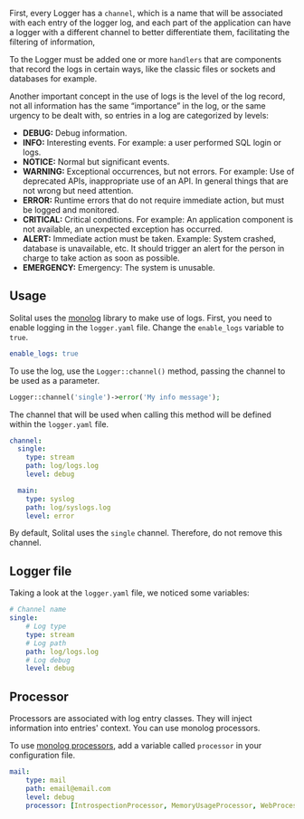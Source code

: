 First, every Logger has a `channel`, which is a name that will be associated with each entry of the logger log, and each part of the application can have a logger with a different channel to better differentiate them, facilitating the filtering of information,

To the Logger must be added one or more `handlers` that are components that record the logs in certain ways, like the classic files or sockets and databases for example.

Another important concept in the use of logs is the level of the log record, not all information has the same “importance” in the log, or the same urgency to be dealt with, so entries in a log are categorized by levels:

- **DEBUG:** Debug information.
- **INFO:** Interesting events. For example: a user performed SQL login or logs.
- **NOTICE:** Normal but significant events.
- **WARNING:** Exceptional occurrences, but not errors. For example: Use of deprecated APIs, inappropriate use of an API. In general things that are not wrong but need attention.
- **ERROR:** Runtime errors that do not require immediate action, but must be logged and monitored.
- **CRITICAL:** Critical conditions. For example: An application component is not available, an unexpected exception has occurred.
- **ALERT:** Immediate action must be taken. Example: System crashed, database is unavailable, etc. It should trigger an alert for the person in charge to take action as soon as possible.
- **EMERGENCY:** Emergency: The system is unusable.

## Usage

Solital uses the [monolog](https://packagist.org/packages/monolog/monolog) library to make use of logs. First, you need to enable logging in the `logger.yaml` file. Change the `enable_logs` variable to `true`.

```yaml
enable_logs: true
```

To use the log, use the `Logger::channel()` method, passing the channel to be used as a parameter.

```php
Logger::channel('single')->error('My info message');
```

The channel that will be used when calling this method will be defined within the `logger.yaml` file.

```yaml
channel:
  single: 
    type: stream
    path: log/logs.log
    level: debug

  main: 
    type: syslog
    path: log/syslogs.log
    level: error
```

By default, Solital uses the `single` channel. Therefore, do not remove this channel.

## Logger file

Taking a look at the `logger.yaml` file, we noticed some variables:

```yaml
# Channel name
single:
    # Log type
    type: stream
    # Log path
    path: log/logs.log
    # Log debug
    level: debug
```

## Processor

Processors are associated with log entry classes. They will inject information into entries'
context. You can use monolog processors.

To use [monolog processors](https://github.com/Seldaek/monolog/blob/HEAD/doc/02-handlers-formatters-processors.md#processors), add a variable called `processor` in your configuration file.

```yaml
mail: 
    type: mail
    path: email@email.com
    level: debug
    processor: [IntrospectionProcessor, MemoryUsageProcessor, WebProcessor]
```